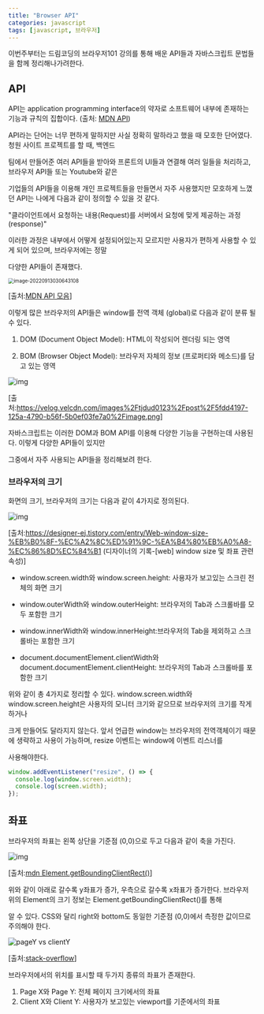```yaml
---
title: "Browser API"
categories: javascript
tags: [javascript, 브라우저]
---
```


이번주부터는 드림코딩의 브라우저101 강의를 통해 배운 API들과 자바스크립트 문법들을 함께 정리해나가려한다.

## API

API는 application programming interface의 약자로 소프트웨어 내부에 존재하는 기능과 규칙의 집합이다. (출처: [MDN API](https://developer.mozilla.org/ko/docs/Glossary/API))

API라는 단어는 너무 편하게 말하지만 사실 정확히 말하라고 했을 때 모호한 단어였다. 청원 사이트 프로젝트를 할 때, 백엔드

팀에서 만들어준 여러 API들을 받아와 프론트의 UI들과 연결해 여러 일들을 처리하고, 브라우저 API들 또는 Youtube와 같은

기업들의 API들을 이용해 개인 프로젝트들을 만들면서 자주 사용했지만 모호하게 느꼈던 API는 나에게 다음과 같이 정의할 수 있을 것 같다.

"클라이언트에서 요청하는 내용(Request)를 서버에서 요청에 맞게 제공하는 과정(response)"

이러한 과정은 내부에서 어떻게 설정되어있는지 모르지만 사용자가 편하게 사용할 수 있게 되어 있으며, 브라우저에는 정말

다양한 API들이 존재했다.

<img src="C:\Users\juni2\projects\choi2021.github.io\choi2021.github.io\images\2022-09-12-TIL\image-20220913030643108.png" alt="image-20220913030643108" style="zoom:70%;" />

[출처:[MDN API 모음](https://developer.mozilla.org/ko/docs/Web/API#%EA%B0%99%EC%9D%B4_%EB%B3%B4%EA%B8%B0)]

이렇게 많은 브라우저의 API들은 window를 전역 객체 (global)로 다음과 같이 분류 될 수 있다.

1. DOM (Document Object Model): HTML이 작성되어 렌더링 되는 영역

2. BOM (Browser Object Model): 브라우저 자체의 정보 (프로퍼티와 메소드)를 담고 있는 영역

![img](https://velog.velcdn.com/images%2Ftjdud0123%2Fpost%2F5fdd4197-125a-4790-b56f-5b0ef03fe7a0%2Fimage.png)

[출처:https://velog.velcdn.com/images%2Ftjdud0123%2Fpost%2F5fdd4197-125a-4790-b56f-5b0ef03fe7a0%2Fimage.png]

자바스크립트는 이러한 DOM과 BOM API를 이용해 다양한 기능을 구현하는데 사용된다. 이렇게 다양한 API들이 있지만

그중에서 자주 사용되는 API들을 정리해보려 한다.

### 브라우저의 크기

화면의 크기, 브라우저의 크기는 다음과 같이 4가지로 정의된다.

![img](https://blog.kakaocdn.net/dn/bZHQoM/btqT18YjBgT/VPYwdvpvjXA1fekKhFOU6k/img.png)

[출처:https://designer-ej.tistory.com/entry/Web-window-size-%EB%B0%8F-%EC%A2%8C%ED%91%9C-%EA%B4%80%EB%A0%A8-%EC%86%8D%EC%84%B1 (디자이너의 기록-[web] window size 및 좌표 관련 속성)]

- window.screen.width와 window.screen.height: 사용자가 보고있는 스크린 전체의 화면 크기
- window.outerWidth와 window.outerHeight: 브라우저의 Tab과 스크롤바를 모두 포함한 크기

- window.innerWidth와 window.innerHeight:브라우저의 Tab을 제외하고 스크롤바는 포함한 크기

- document.documentElement.clientWidth와 document.documentElement.clientHeight: 브라우저의 Tab과 스크롤바를 포함한 크기

위와 같이 총 4가지로 정리할 수 있다. window.screen.width와 window.screen.height은 사용자의 모니터 크기와 같으므로 브라우저의 크기를 작게 하거나

크게 만들어도 달라지지 않는다. 앞서 언급한 window는 브라우저의 전역객체이기 때문에 생략하고 사용이 가능하며, resize 이벤트는 window에 이벤트 리스너를

사용해야한다.

```javascript
window.addEventListener("resize", () => {
  console.log(window.screen.width);
  console.log(screen.width);
});
```

## 좌표

브라우저의 좌표는 왼쪽 상단을 기준점 (0,0)으로 두고 다음과 같이 축을 가진다.

![img](https://developer.mozilla.org/ko/docs/Web/API/Element/getBoundingClientRect/element-box-diagram.png)

[출처:[mdn Element.getBoundingClientRect()](https://developer.mozilla.org/ko/docs/Web/API/Element/getBoundingClientRect)]

위와 같이 아래로 갈수록 y좌표가 증가, 우측으로 갈수록 x좌표가 증가한다. 브라우저 위의 Element의 크기 정보는 Element.getBoundingClientRect()를 통해

알 수 있다. CSS와 달리 right와 bottom도 동일한 기준점 (0,0)에서 측정한 값이므로 주의해야 한다.

![pageY vs clientY](https://i.stack.imgur.com/4C3no.png)

[출처:[stack-overflow](https://stackoverflow.com/questions/6073505/what-is-the-difference-between-screenx-y-clientx-y-and-pagex-y)]

브라우저에서의 위치를 표시할 때 두가지 종류의 좌표가 존재한다.

1. Page X와 Page Y: 전체 페이지 크기에서의 좌표
2. Client X와 Client Y: 사용자가 보고있는 viewport를 기준에서의 좌표
